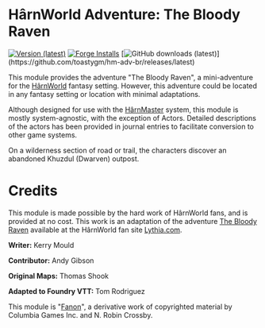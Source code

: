 # HârnWorld Adventure: The Bloody Raven
[![Version (latest)](https://img.shields.io/github/v/release/toastygm/hm-adv-br)](https://github.com/toastygm/hm-adv-br/releases/latest)
[![Forge Installs](https://img.shields.io/badge/dynamic/json?label=Forge%20Installs&query=package.installs&suffix=%25&url=https%3A%2F%2Fforge-vtt.com%2Fapi%2Fbazaar%2Fpackage%2Fhm-adv-br&colorB=4aa94a)](https://forge-vtt.com/bazaar#package=hm-adv-br)
[![GitHub downloads (latest)](https://img.shields.io/badge/dynamic/json?label=Downloads@latest&query=assets[?(@.name.includes('zip'))].download_count&url=https://api.github.com/repos/toastygm/hm-adv-br/releases/latest&color=green)](https://github.com/toastygm/hm-adv-br/releases/latest)

This module provides the adventure "The Bloody Raven", a mini-adventure for the
[HârnWorld](https://columbiagames.com/harnworld/) fantasy setting. However, this
adventure could be located in any fantasy setting or location with minimal adaptations.

Although designed for use with the [HârnMaster](https://foundryvtt.com/packages/hm3)
system, this module is mostly system-agnostic, with the exception of Actors.
Detailed descriptions of the actors has been provided in journal entries to facilitate
conversion to other game systems.

On a wilderness section of road or trail, the characters discover an abandoned Khuzdul
(Dwarven) outpost.

# Credits

This module is made possible by the hard work of HârnWorld fans, and is provided at no
cost. This work is an adaptation of the adventure [The Bloody Raven](https://www.lythia.com/adventures/bloody-raven/) available at
the HârnWorld fan site [Lythia.com](https://www.lythia.com/).

**Writer:** Kerry Mould

**Contributor:** Andy Gibson

**Original Maps:** Thomas Shook

**Adapted to Foundry VTT:** Tom Rodriguez

This module is "[Fanon](https://www.lythia.com/about/publishing-fan-written-material/)", a derivative work of copyrighted material by Columbia Games Inc. and N. Robin Crossby.


